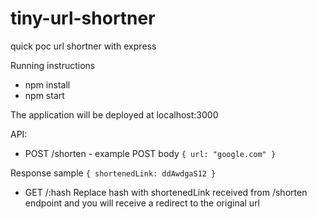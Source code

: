 # tiny-url-shortner
quick poc url shortner with express


Running instructions
- npm install
- npm start

The application will be deployed at localhost:3000


API:
- POST /shorten - 
example POST body 
`{
    url: "google.com"
}`

Response sample `{
    shortenedLink: ddAwdgaS12
}`

- GET /:hash
Replace hash with shortenedLink received from /shorten endpoint and you will receive a redirect to the original url
